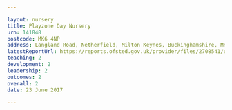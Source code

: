 ```yaml
---

layout: nursery
title: Playzone Day Nursery
urn: 141848
postcode: MK6 4NP
address: Langland Road, Netherfield, Milton Keynes, Buckinghamshire, MK6 4NP
latestReportUrl: https://reports.ofsted.gov.uk/provider/files/2708541/urn/141848.pdf
teaching: 2
development: 2
leadership: 2
outcomes: 2
overall: 2
date: 23 June 2017

---
```

